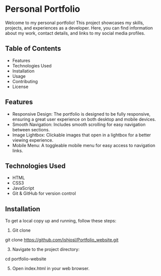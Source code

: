 # Personal Portfolio
Welcome to my personal portfolio! This project showcases my skills, projects, and experiences as a developer. Here, you can find information about my work, contact details, and links to my social media profiles.
## Table of Contents
- Features
- Technologies Used
- Installation
- Usage
- Contributing
- License

## Features
- Responsive Design: The portfolio is designed to be fully responsive, ensuring a great user experience on both desktop and mobile devices.
- Smooth Navigation: Includes smooth scrolling for easy navigation between sections.
- Image Lightbox: Clickable images that open in a lightbox for a better viewing experience.
- Mobile Menu: A toggleable mobile menu for easy access to navigation links.

## Technologies Used
- HTML
- CSS3
- JavaScript
- Git & GitHub for version control

## Installation
To get a local copy up and running, follow these steps:
1. Git clone

git clone https://github.com/ishjosl/Portfolio_website.git
   
3. Navigate to the project directory:

cd portfolio-website

5. Open index.html in your web browser.

